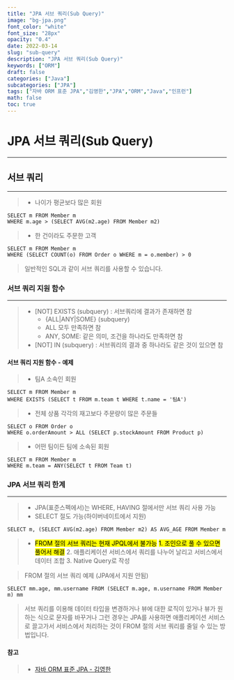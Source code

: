 ```yaml
---
title: "JPA 서브 쿼리(Sub Query)"
image: "bg-jpa.png"
font_color: "white"
font_size: "28px"
opacity: "0.4"
date: 2022-03-14
slug: "sub-query"
description: "JPA 서브 쿼리(Sub Query)"	
keywords: ["ORM"]
draft: false
categories: ["Java"]
subcategories: ["JPA"]
tags: ["자바 ORM 표준 JPA","김영한","JPA","ORM","Java","인프런"]
math: false
toc: true
---
```


# JPA 서브 쿼리(Sub Query)
-------------------------------------

## 서브 쿼리
----------------------------------------------
> - 나이가 평균보다 많은 회원

```
SELECT m FROM Member m 
WHERE m.age > (SELECT AVG(m2.age) FROM Member m2)
```

> - 한 건이라도 주문한 고객 

```
SELECT m FROM Member m 
WHERE (SELECT COUNT(o) FROM Order o WHERE m = o.member) > 0
```

> 일반적인 SQL과 같이 서브 쿼리를 사용할 수 있습니다. 

### 서브 쿼리 지원 함수
----------------------------------------------
> - [NOT] EXISTS (subquery) : 서브쿼리에 결과가 존재하면 참
>	- {ALL|ANY|SOME} (subquery) 
>	- ALL 모두 만족하면 참
>	- ANY, SOME: 같은 의미, 조건을 하나라도 만족하면 참
> - [NOT] IN (subquery) : 서브쿼리의 결과 중 하나라도 같은 것이 있으면 참 

#### 서브 쿼리 지원 함수 - 예제
> - 팀A 소속인 회원

```
SELECT m FROM Member m
WHERE EXISTS (SELECT t FROM m.team t WHERE t.name = '팀A')
```

> - 전체 상품 각각의 재고보다 주문량이 많은 주문들

```
SELECT o FROM Order o
WHERE o.orderAmount > ALL (SELECT p.stockAmount FROM Product p)
```

> - 어떤 팀이든 팀에 소속된 회원

```
SELECT m FROM Member m 
WHERE m.team = ANY(SELECT t FROM Team t)
```

### JPA 서브 쿼리 한계
-------------------------------------------------
> - JPA(표준스펙에서)는 WHERE, HAVING 절에서만 서브 쿼리 사용 가능
> - SELECT 절도 가능(하이버네이트에서 지원)

```
SELECT m, (SELECT AVG(m2.age) FROM Member m2) AS AVG_AGE FROM Member m 
```

> - <mark>FROM 절의 서브 쿼리는 현재 JPQL에서 불가능</mark>
>	<mark>1. 조인으로 풀 수 있으면 풀어서 해결</mark>
>   2. 애플리케이션 서비스에서 쿼리를 나누어 날리고 서비스에서 데이터 조합
>   3. Native Query로 작성 
 
> FROM 절의 서브 쿼리 예제 (JPA에서 지원 안됨)

```
SELECT mm.age, mm.username FROM (SELECT m.age, m.username FROM Member m) mm
```

> 서브 쿼리를 이용해 데이터 타입을 변경하거나 뷰에 대한 로직이 있거나 뷰가 원하는 식으로 문자를 바꾸거나 그런 경우는 JPA를 사용하면 애플리케이션 서비스로 끌고가서 서비스에서 처리하는 것이 FROM 절의 서브 쿼리를 줄일 수 있는 방법입니다.  

#### 참고
> - <a href="https://www.inflearn.com/course/ORM-JPA-Basic">자바 ORM 표준 JPA - 김영한</a>